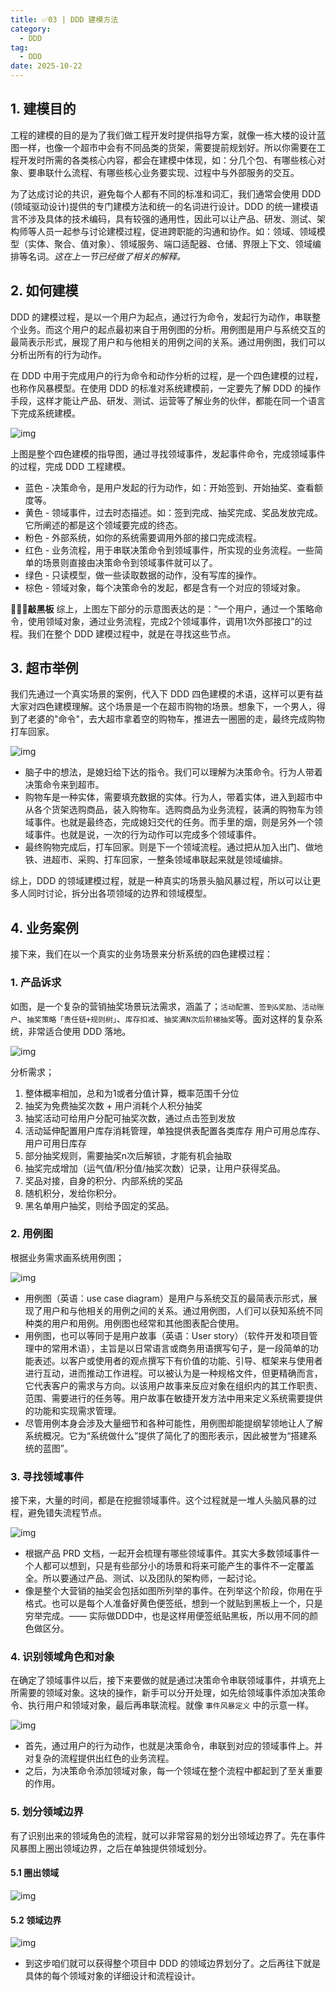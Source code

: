 ```yaml
---
title: ✅03 | DDD 建模方法
category:
  - DDD
tag: 
  - DDD
date: 2025-10-22
---
```


<!-- more -->

## 1. 建模目的

工程的建模的目的是为了我们做工程开发时提供指导方案，就像一栋大楼的设计蓝图一样，也像一个超市中会有不同品类的货架，需要提前规划好。所以你需要在工程开发时所需的各类核心内容，都会在建模中体现，如：分几个包、有哪些核心对象、要串联什么流程、有哪些核心业务要实现、过程中与外部服务的交互。

为了达成讨论的共识，避免每个人都有不同的标准和词汇，我们通常会使用 DDD (领域驱动设计)提供的专门建模方法和统一的名词进行设计。DDD 的统一建模语言不涉及具体的技术编码，具有较强的通用性，因此可以让产品、研发、测试、架构师等人员一起参与讨论建模过程，促进跨职能的沟通和协作。如：领域、领域模型（实体、聚合、值对象）、领域服务、端口适配器、仓储、界限上下文、领域编排等名词。*这在上一节已经做了相关的解释。*

## 2. 如何建模

DDD 的建模过程，是以一个用户为起点，通过行为命令，发起行为动作，串联整个业务。而这个用户的起点最初来自于用例图的分析。用例图是用户与系统交互的最简表示形式，展现了用户和与他相关的用例之间的关系。通过用例图，我们可以分析出所有的行为动作。

在 DDD 中用于完成用户的行为命令和动作分析的过程，是一个四色建模的过程，也称作风暴模型。在使用 DDD 的标准对系统建模前，一定要先了解 DDD 的操作手段，这样才能让产品、研发、测试、运营等了解业务的伙伴，都能在同一个语言下完成系统建模。

![img](https://studyimages.oss-cn-beijing.aliyuncs.com/img/DDD/roadmap-ddd-stc-08.png)

上图是整个四色建模的指导图，通过寻找领域事件，发起事件命令，完成领域事件的过程，完成 DDD 工程建模。

- 蓝色 - 决策命令，是用户发起的行为动作，如：开始签到、开始抽奖、查看额度等。
- 黄色 - 领域事件，过去时态描述。如：签到完成、抽奖完成、奖品发放完成。它所阐述的都是这个领域要完成的终态。
- 粉色 - 外部系统，如你的系统需要调用外部的接口完成流程。
- 红色 - 业务流程，用于串联决策命令到领域事件，所实现的业务流程。一些简单的场景则直接由决策命令到领域事件就可以了。
- 绿色 - 只读模型，做一些读取数据的动作，没有写库的操作。
- 棕色 - 领域对象，每个决策命令的发起，都是含有一个对应的领域对象。

**👩🏻‍🏫敲黑板** 综上，上图左下部分的示意图表达的是：“一个用户，通过一个策略命令，使用领域对象，通过业务流程，完成2个领域事件，调用1次外部接口”的过程。我们在整个 DDD 建模过程中，就是在寻找这些节点。

## 3. 超市举例

我们先通过一个真实场景的案例，代入下 DDD 四色建模的术语，这样可以更有益大家对四色建模理解。这个场景是一个在超市购物的场景。想象下，一个男人，得到了老婆的"命令"，去大超市拿着空的购物车，推进去一圈圈的走，最终完成购物打车回家。

![img](https://studyimages.oss-cn-beijing.aliyuncs.com/img/DDD/ddd-easy-guide-02-01.png)

- 脑子中的想法，是媳妇给下达的指令。我们可以理解为决策命令。行为人带着决策命令来到超市。
- 购物车是一种实体，需要填充数据的实体。行为人，带着实体，进入到超市中从各个货架选购商品，装入购物车。选购商品为业务流程，装满的购物车为领域事件。也就是最终态，完成媳妇交代的任务。而手里的烟，则是另外一个领域事件。也就是说，一次的行为动作可以完成多个领域事件。
- 最终购物完成后，打车回家。则是下一个领域流程。通过把从加入出门、做地铁、进超市、采购、打车回家，一整条领域串联起来就是领域编排。

综上，DDD 的领域建模过程，就是一种真实的场景头脑风暴过程，所以可以让更多人同时讨论，拆分出各项领域的边界和领域模型。

## 4. 业务案例

接下来，我们在以一个真实的业务场景来分析系统的四色建模过程：

### 1. 产品诉求

如图，是一个复杂的营销抽奖场景玩法需求，涵盖了；`活动配置`、`签到&奖励`、`活动账户`、`抽奖策略「责任链+规则树」`、`库存扣减`、`抽奖满N次后阶梯抽奖`等。面对这样的复杂系统，非常适合使用 DDD 落地。

![img](https://studyimages.oss-cn-beijing.aliyuncs.com/img/DDD/roadmap-ddd-stc-02.png)

分析需求；

1. 整体概率相加，总和为1或者分值计算，概率范围千分位
2. 抽奖为免费抽奖次数 + 用户消耗个人积分抽奖
3. 抽奖活动可给用户分配可抽奖次数，通过点击签到发放
4. 活动延伸配置用户库存消耗管理，单独提供表配置各类库存 用户可用总库存、用户可用日库存
5. 部分抽奖规则，需要抽奖n次后解锁，才能有机会抽取
6. 抽奖完成增加（运气值/积分值/抽奖次数）记录，让用户获得奖品。
7. 奖品对接，自身的积分、内部系统的奖品
8. 随机积分，发给你积分。
9. 黑名单用户抽奖，则给予固定的奖品。

### 2. 用例图

根据业务需求画系统用例图；

![img](https://studyimages.oss-cn-beijing.aliyuncs.com/img/DDD/roadmap-ddd-stc-07.png)

- 用例图（英语：use case diagram）是用户与系统交互的最简表示形式，展现了用户和与他相关的用例之间的关系。通过用例图，人们可以获知系统不同种类的用户和用例。用例图也经常和其他图表配合使用。
- 用例图，也可以等同于是用户故事（英语：User story）（软件开发和项目管理中的常用术语），主旨是以日常语言或商务用语撰写句子，是一段简单的功能表述。以客户或使用者的观点撰写下有价值的功能、引导、框架来与使用者进行互动，进而推动工作进程。可以被认为是一种规格文件，但更精确而言，它代表客户的需求与方向。以该用户故事来反应对象在组织内的其工作职责、范围、需要进行的任务等。用户故事在敏捷开发方法中用来定义系统需要提供的功能和实现需求管理。
- 尽管用例本身会涉及大量细节和各种可能性，用例图却能提纲挈领地让人了解系统概况。它为“系统做什么”提供了简化了的图形表示，因此被誉为“搭建系统的蓝图”。

### 3. 寻找领域事件

接下来，大量的时间，都是在挖掘领域事件。这个过程就是一堆人头脑风暴的过程，避免错失流程节点。

![img](https://studyimages.oss-cn-beijing.aliyuncs.com/img/DDD/roadmap-ddd-stc-09.png)

- 根据产品 PRD 文档，一起开会梳理有哪些领域事件。其实大多数领域事件一个人都可以想到，只是有些部分小的场景和将来可能产生的事件不一定覆盖全。所以要通过产品、测试、以及团队的架构师，一起讨论。
- 像是整个大营销的抽奖会包括如图所列举的事件。在列举这个阶段，你用在乎格式。也可以是每个人准备好黄色便签纸，想到一个就贴到黑板上一个，只是穷举完成。—— 实际做DDD中，也是这样用便签纸贴黑板，所以用不同的颜色做区分。

### 4. 识别领域角色和对象

在确定了领域事件以后，接下来要做的就是通过决策命令串联领域事件，并填充上所需要的领域对象。这块的操作，新手可以分开处理，如先给领域事件添加决策命令、执行用户和领域对象，最后再串联流程。就像 `事件风暴定义` 中的示意一样。

![img](https://studyimages.oss-cn-beijing.aliyuncs.com/img/DDD/roadmap-ddd-stc-10.png)

- 首先，通过用户的行为动作，也就是决策命令，串联到对应的领域事件上。并对复杂的流程提供出红色的业务流程。
- 之后，为决策命令添加领域对象，每一个领域在整个流程中都起到了至关重要的作用。

### 5. 划分领域边界

有了识别出来的领域角色的流程，就可以非常容易的划分出领域边界了。先在事件风暴图上圈出领域边界，之后在单独提供领域划分。

#### 5.1 圈出领域

![img](https://studyimages.oss-cn-beijing.aliyuncs.com/img/DDD/roadmap-ddd-stc-11.png)

#### 5.2 领域边界

![img](https://studyimages.oss-cn-beijing.aliyuncs.com/img/DDD/roadmap-ddd-stc-12.png)

- 到这步咱们就可以获得整个项目中 DDD 的领域边界划分了。之后再往下就是具体的每个领域对象的详细设计和流程设计。
